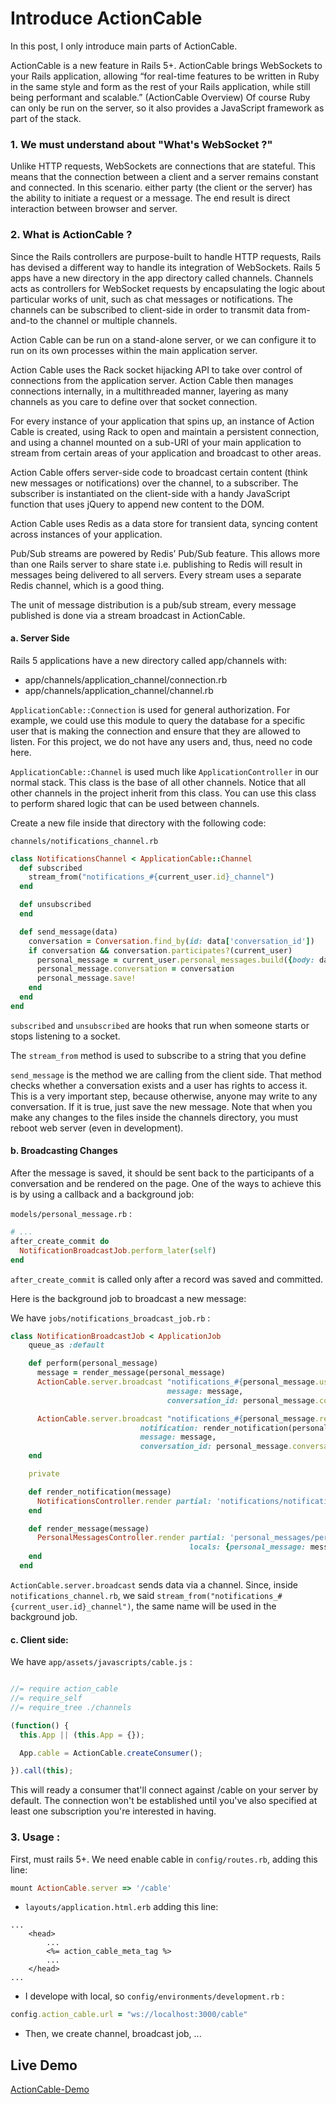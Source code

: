 # Introduce ActionCable

In this post, I only introduce main parts of ActionCable.

ActionCable is a new feature in Rails 5+. ActionCable brings WebSockets to your Rails application, allowing “for real-time features to be written in Ruby in the same style and form as the rest of your Rails application, while still being performant and scalable.” (ActionCable Overview) Of course Ruby can only be run on the server, so it also provides a JavaScript framework as part of the stack.

### 1. We must understand about "What's WebSocket ?"

Unlike HTTP requests, WebSockets are connections that are stateful. This means that the connection between a client and a server remains constant and connected. In this scenario. either party (the client or the server) has the ability to initiate a request or a message. The end result is direct interaction between browser and server.

### 2. What is ActionCable ?

Since the Rails controllers are purpose-built to handle HTTP requests, Rails has devised a different way to handle its integration of WebSockets. Rails 5 apps have a new directory in the app directory called channels. Channels acts as controllers for WebSocket requests by encapsulating the logic about particular works of unit, such as chat messages or notifications. The channels can be subscribed to client-side in order to transmit data from-and-to the channel or multiple channels.

Action Cable can be run on a stand-alone server, or we can configure it to run on its own processes within the main application server.

Action Cable uses the Rack socket hijacking API to take over control of connections from the application server. Action Cable then manages connections internally, in a multithreaded manner, layering as many channels as you care to define over that socket connection.

For every instance of your application that spins up, an instance of Action Cable is created, using Rack to open and maintain a persistent connection, and using a channel mounted on a sub-URI of your main application to stream from certain areas of your application and broadcast to other areas.

Action Cable offers server-side code to broadcast certain content (think new messages or notifications) over the channel, to a subscriber. The subscriber is instantiated on the client-side with a handy JavaScript function that uses jQuery to append new content to the DOM.

Action Cable uses Redis as a data store for transient data, syncing content across instances of your application.

Pub/Sub streams are powered by Redis’ Pub/Sub feature. This allows more than one Rails server to share state i.e. publishing to Redis will result in messages being delivered to all servers. Every stream uses a separate Redis channel, which is a good thing.

The unit of message distribution is a pub/sub stream, every message published is done via a stream broadcast in ActionCable.

#### a. Server Side

Rails 5 applications have a new directory called app/channels with:
- app/channels/application_channel/connection.rb
- app/channels/application_channel/channel.rb

`ApplicationCable::Connection` is used for general authorization. For example, we could use this module to query the database for a specific user that is making the connection and ensure that they are allowed to listen. For this project, we do not have any users and, thus, need no code here.

`ApplicationCable::Channel` is used much like `ApplicationController` in our normal stack. This class is the base of all other channels. Notice that all other channels in the project inherit from this class. You can use this class to perform shared logic that can be used between channels.



Create a new file inside that directory with the following code: 

`channels/notifications_channel.rb` 

```ruby
class NotificationsChannel < ApplicationCable::Channel
  def subscribed
    stream_from("notifications_#{current_user.id}_channel")
  end

  def unsubscribed
  end

  def send_message(data)
    conversation = Conversation.find_by(id: data['conversation_id'])
    if conversation && conversation.participates?(current_user)
      personal_message = current_user.personal_messages.build({body: data['message']})
      personal_message.conversation = conversation
      personal_message.save!
    end
  end
end
```

`subscribed` and `unsubscribed` are hooks that run when someone starts or stops listening to a socket.

The `stream_from` method is used to subscribe to a string that you define

`send_message` is the method we are calling from the client side. That method checks whether a conversation exists and a user has rights to access it. This is a very important step, because otherwise, anyone may write to any conversation. If it is true, just save the new message. Note that when you make any changes to the files inside the channels directory, you must reboot web server (even in development).

#### b. Broadcasting Changes

After the message is saved, it should be sent back to the participants of a conversation and be rendered on the page. One of the ways to achieve this is by using a callback and a background job:

`models/personal_message.rb` :

```ruby
# ...
after_create_commit do
  NotificationBroadcastJob.perform_later(self)
end
```

`after_create_commit` is called only after a record was saved and committed.

Here is the background job to broadcast a new message:

We have `jobs/notifications_broadcast_job.rb` :

```ruby
class NotificationBroadcastJob < ApplicationJob
    queue_as :default

    def perform(personal_message)
      message = render_message(personal_message)
      ActionCable.server.broadcast "notifications_#{personal_message.user.id}_channel",
                                   message: message,
                                   conversation_id: personal_message.conversation.id

      ActionCable.server.broadcast "notifications_#{personal_message.receiver.id}_channel",
                             notification: render_notification(personal_message),
                             message: message,
                             conversation_id: personal_message.conversation.id
    end

    private

    def render_notification(message)
      NotificationsController.render partial: 'notifications/notification', locals: {message: message}
    end

    def render_message(message)
      PersonalMessagesController.render partial: 'personal_messages/personal_message',
                                        locals: {personal_message: message}
    end
  end
```

`ActionCable.server.broadcast` sends data via a channel. Since, inside `notifications_channel.rb`, we said `stream_from("notifications_#{current_user.id}_channel")`, the same name will be used in the background job.

#### c. Client side:

We have `app/assets/javascripts/cable.js` :

```javascript

//= require action_cable
//= require_self
//= require_tree ./channels

(function() {
  this.App || (this.App = {});

  App.cable = ActionCable.createConsumer();

}).call(this);
```

This will ready a consumer that'll connect against /cable on your server by default. The connection won't be established until you've also specified at least one subscription you're interested in having.


### 3. Usage :

First, must rails 5+. We need enable cable in `config/routes.rb`, adding this line: 

```ruby
mount ActionCable.server => '/cable'
```

- `layouts/application.html.erb` adding this line:

```
...
    <head>
        ...
        <%= action_cable_meta_tag %>
        ...
    </head>
...
```

- I develope with local, so `config/environments/development.rb` :

```ruby
config.action_cable.url = "ws://localhost:3000/cable"
```

- Then, we create channel, broadcast job, ...


## Live Demo

[ActionCable-Demo](https://minhquan-todo-app.herokuapp.com)








